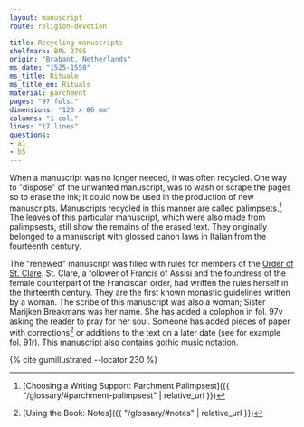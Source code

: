 ```yaml
---
layout: manuscript
route: religion-devotion

title: Recycling manuscripts
shelfmark: BPL 2795
origin: "Brabant, Netherlands"
ms_date: "1525-1550"
ms_title: Rituale
ms_title_en: Rituals
material: parchment
pages: "97 fols."
dimensions: "120 x 86 mm"
columns: "1 col."
lines: "17 lines"
questions:
- a1
- b5
---
```


When a manuscript was no longer needed, it was often recycled. One way
to "dispose" of the unwanted manuscript, was to wash or scrape the pages
so to erase the ink; it could now be used in the production of new
manuscripts. Manuscripts recycled in this manner are called
palimpsets.[^1] The leaves of this particular manuscript, which were also
made from palimpsests, still show the remains of the erased text. They
originally belonged to a manuscript with glossed canon laws in Italian
from the fourteenth century.

The "renewed" manuscript was filled with rules for members of the [Order
of St. Clare](https://en.wikipedia.org/wiki/Poor_Clares). St. Clare, a
follower of Francis of Assisi and the foundress of the female
counterpart of the Franciscan order, had written the rules herself in
the thirteenth century. They are the first known monastic guidelines
written by a woman. The scribe of this manuscript was also a woman;
Sister Marijken Breakmans was her name. She has added a colophon in fol.
97v asking the reader to pray for her soul. Someone has added pieces of
paper with corrections[^2] or additions to the text on a later date (see
for example fol. 91r). This manuscript also contains [gothic music
notation](https://en.wikipedia.org/wiki/Medieval_music).

[^1]: [Choosing a Writing Support: Parchment Palimpsest]({{ "/glossary/#parchment-palimpsest" | relative_url }})
[^2]: [Using the Book: Notes]({{ "/glossary/#notes" | relative_url }})

{% cite gumillustrated --locator 230 %}